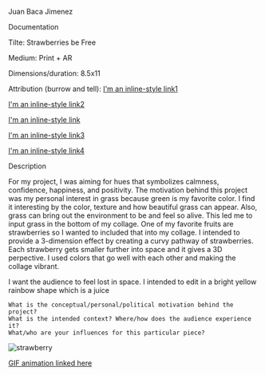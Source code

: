 Juan Baca Jimenez

Documentation

Tilte: Strawberries be Free

Medium: Print + AR
  
Dimensions/duration: 8.5x11
 
Attribution (burrow and tell): 
   [I'm an inline-style link1](https://www.pngguru.com/free-transparent-background-png-clipart-napny)
    
   [I'm an inline-style link2](https://www.pngguru.com/free-transparent-background-png-clipart-bmppa)
    
   [I'm an inline-style link](https://www.pngguru.com/free-transparent-background-png-clipart-bqptu)
    
   [I'm an inline-style link3](https://www.pngguru.com/free-transparent-background-png-clipart-nxsnu)
    
   [I'm an inline-style link4](https://www.pngguru.com/free-transparent-background-png-clipart-aytka)

Description



   For my project, I was aiming for hues that symbolizes calmness, confidence, happiness, and positivity. The motivation behind this project was my personal interest in grass because green is my favorite color. I find it interesting by the color, texture and how beautiful grass can appear. Also, grass can bring out the environment to be and feel so alive. This led me to input grass in the bottom of my collage. One of my favorite fruits are strawberries so I wanted to included that into my collage. I intended to provide a 3-dimension effect by creating a curvy pathway of strawberries. Each strawberry gets smaller further into space and it gives a 3D perpective. I used colors that go well with each other and making the collage vibrant.
   
   I want the audience to feel lost in space. I intended to edit in a bright yellow rainbow shape which is a juice

    What is the conceptual/personal/political motivation behind the project?
    What is the intended context? Where/how does the audience experience it?
    What/who are your influences for this particular piece?

![strawberry](https://imgur.com/jcMLZm2.png)



[GIF animation linked here](https://media.giphy.com/media/ViISxL82Cm1c7MDlUq/giphy.gif)

